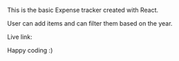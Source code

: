 This is the basic Expense tracker created with React.

User can add items and can filter them based on the year.

Live link:

Happy coding :)
